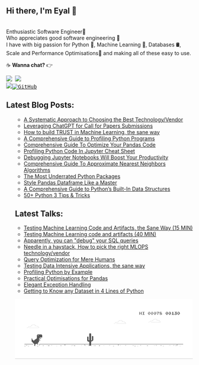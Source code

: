 

## Hi there, I'm Eyal 👋 

<br/>Enthusiastic Software Engineer👷 <br/>
Who appreciates good software engineering 🙏 <br/>
I have with big passion for Python 🐍, Machine Learning 🤖, Databases 🛢️, Scale and Performance Optimisations🦸 and making all of these easy to use.

:coffee: **Wanna chat?** :point_right:  <pre>  <a href="https://twitter.com/eyaltra"><img src="https://img.shields.io/badge/twitter-%231DA1F2.svg?&style=for-the-badge&logo=twitter&logoColor=white" height=25></a> <a href="https://www.linkedin.com/in/eyaltrabelsi/"><img src="https://img.shields.io/badge/linkedin-%230077B5.svg?&style=for-the-badge&logo=linkedin&logoColor=white" height=25></a></a> <a href="https://medium.com/@Eyaltra"><img src="https://img.shields.io/badge/medium-%2312100E.svg?&style=for-the-badge&logo=medium&logoColor=white" height=25></a><a href="https://"><img src="https://img.shields.io/github/followers/eyaltrabelsi.svg?label=GitHub&style=social" alt="GitHub"></a></pre>

## Latest Blog Posts:
<ul>   
    

<ul>   
<li><a href=https://medium.com/bigabids-dataverse/a-systematic-approach-to-choosing-the-best-technology-vendor-8463e780eab6>A Systematic Approach to Choosing the Best Technology/Vendor</a></li>    
<li><a href=https://medium.com/technology-hits/leveraging-chatgpt-for-call-for-papers-submissions-6307d082ed03>Leveraging ChatGPT for Call for Papers Submissions</a></li>
    <li><a href=https://medium.com/bigabids-dataverse/how-to-build-trust-in-machine-learning-the-sane-way-39d879f22e69>How to build TRUST in Machine Learning, the sane way</a></li>
    <li><a href=https://medium.com/better-programming/a-comprehensive-guide-to-profiling-python-programs-f8b7db772e6>A Comprehensive Guide to Profiling Python Programs</a></li>
    <li><a href=https://medium.com/towards-artificial-intelligence/comprehensive-guide-to-optimize-your-pandas-code-62980f8c0e64>Comprehensive Guide To Optimize Your Pandas Code</a></li>
    <li><a href=https://cheatography.com/eyaltra/cheat-sheets/profiling-python-code-in-jupyter/>Profiling Python Code In Jupyter Cheat Sheet</a></li>
    <li><a href=https://towardsdatascience.com/debugging-jupyter-notebooks-will-boost-your-productivity-a33387f4fa62/>Debugging Jupyter Notebooks Will Boost Your Productivity</a></li>
    <li><a href=https://towardsdatascience.com/comprehensive-guide-to-approximate-nearest-neighbors-algorithms-8b94f057d6b6/>Comprehensive Guide To Approximate Nearest Neighbors Algorithms</a></li>
    <li><a href=https://towardsdatascience.com/the-most-underrated-python-packages-e22bf6049b5e>The Most Underrated Python Packages
</a></li>
    <li><a href=https://towardsdatascience.com/style-pandas-dataframe-like-a-master-6b02bf6468b0>Style Pandas Dataframe Like a Master
</a></li>
    <li><a href=https://betterprogramming.pub/a-comprehensive-guide-to-pythons-built-in-data-structures-4d7ca2d242e5>A Comprehensive Guide to Python’s Built-In Data Structures</a></li>    
    <li><a href=https://medium.com/towards-artificial-intelligence/50-python-3-tips-tricks-e5dbe05212d7>50+ Python 3 Tips & Tricks
</a></li>
</ul>


## Latest Talks:
<ul>    
<li><a href=https://www.youtube.com/watch?v=kwczC1iJoUA> Testing Machine Learning Code and Artifacts, the Sane Way (15 MIN) </a></li>  
<li><a href=https://www.youtube.com/watch?v=bbA3SX_MTPMw>  Testing Machine Learning code and artifacts (40 MIN) </a></li>   
<li><a href=https://www.youtube.com/watch?v=XvulxlK7EYE> Apparently, you can "debug" your SQL queries </a></li>   
<li><a href=https://www.youtube.com/watch?v=dC4PFgnwkzI>Needle in a haystack, How to pick the right MLOPS technology/vendor</a></li>    
<li><a href=https://github.com/eyaltrabelsi/my-notebooks/blob/master/Lectures/query_optimization_for_mere_humans/Query%20Optimization%20for%20Mere%20Humans.pdf>Query Optimization for Mere Humans
</a></li>    
<li><a href=https://github.com/eyaltrabelsi/my-notebooks/blob/master/Lectures/data_intensive_applications_the_sane_way/Testing%20Data%20Intensive%20Applications%2C%20the%20sane%20way-15min.ipynb>Testing Data Intensive Applications, the sane way
</a></li>
    <li><a href=https://www.youtube.com/watch?v=9wfFXRCkkLE>Profiling Python by Example
</a></li>
    <li><a href=https://www.youtube.com/watch?v=RXMiMpMfzXw>Practical Optimisations for Pandas
</a></li>
    <li><a href=https://www.youtube.com/watch?v=6sVDuFQRGgo> Elegant Exception Handling
</a></li>
    <li><a href=https://www.youtube.com/watch?v=Mh0LAIxTTSs>Getting to Know any Dataset in 4 Lines of Python
</a></li>
</ul>



![image](https://github.com/eyaltrabelsi/eyaltrabelsi/blob/master/dino.gif)<br/><br/>

<!--- 
## Others:
<ul>    
    <li><a href=https://cheatography.com/eyaltra/cheat-sheets/profiling-python-code-in-jupyter>Profiling Python Code In Jupyter

https://medium.com/@Eyaltra/explore-your-data-like-a-boss-9e80f2ed176e
https://towardsdatascience.com/ready-the-easy-way-to-extend-pandas-api-dcf4f6612615
</a></li>
</ul>
--->

